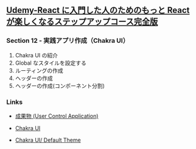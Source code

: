 ## [Udemy-React に入門した人のためのもっと React が楽しくなるステップアップコース完全版](https://www.udemy.com/course/react_stepup/learn/lecture/24823692#search)

### Section 12 - 実践アプリ作成（Chakra UI）

1. Chakra UI の紹介
2. Global なスタイルを設定する
3. ルーティングの作成
4. ヘッダーの作成
5. ヘッダーの作成(コンポーネント分割)

### Links

- [成果物 (User Control Application)](https://lxuid2.csb.app/)

- [Chakra UI](https://chakra-ui.com/)

- [Chakra UI/ Default Theme](https://chakra-ui.com/docs/styled-system/theme)
